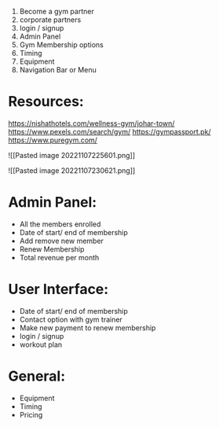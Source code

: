 1. Become a gym partner
2. corporate partners
3. login / signup
4. Admin Panel
5. Gym Membership options
6. Timing
7. Equipment
8. Navigation Bar or Menu


# Resources:
https://nishathotels.com/wellness-gym/johar-town/ 
https://www.pexels.com/search/gym/
https://gympassport.pk/
https://www.puregym.com/

![[Pasted image 20221107225601.png]]

![[Pasted image 20221107230621.png]]
# Admin Panel:
* All the members enrolled
* Date of start/ end of membership
* Add remove new member
* Renew Membership
* Total revenue per month

# User Interface:
* Date of start/ end of membership
* Contact option with gym trainer
* Make new payment to renew membership
* login / signup
* workout plan

# General:
* Equipment
* Timing
* Pricing

